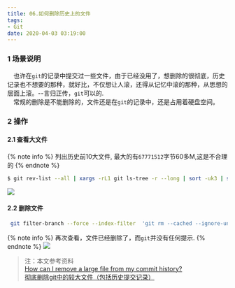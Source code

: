 ```yaml
---
title: 06.如何删除历史上的文件
tags:
- Git
date: 2020-04-03 03:19:00
---
```

### 1 场景说明
&emsp;也许在`git`的记录中提交过一些文件，由于已经没用了，想删除的很彻底，历史记录也不想要的那种，就好比，不仅想让人滚，还得从记忆中滚的那种，从思想的层面上滚。--言归正传，`git`可以的.  
&emsp;常规的删除是不能删除的，文件还是在`git`的记录中，还是占用着硬盘空间。

### 2 操作

#### 2.1 查看大文件

{% note info %}
列出历史前10大文件, 最大的有`67771512`字节60多M,这是不合理的
{% endnote %}

``` bash
$ git rev-list --all | xargs -rL1 git ls-tree -r --long | sort -uk3 | sort -rnk4 | head -10 
```
![](http://qiniu.wuchuheng.com/%E5%BE%AE%E4%BF%A1%E6%88%AA%E5%9B%BE_20200403194714.png)

<!--more-->

#### 2.2 删除文件

``` bash
 git filter-branch --force --index-filter  'git rm --cached --ignore-unmatch source/library/tool/windows/Postman-win64-6.1.3-Setup.exe' --prune-empty --tag-name-filter cat -- --all
```
{% note info %}
再次查看，文件已经删除了，而`git`并没有任何提示.
{% endnote %}
![](http://qiniu.wuchuheng.com/img/20200403194714.png)

> 注：本文参考资料  
[How can I remove a large file from my commit history?](https://www.deployhq.com/git/faqs/removing-large-files-from-git-history)  
[彻底删除git中的较大文件（包括历史提交记录）](https://blog.csdn.net/HappyRocking/article/details/89313501)